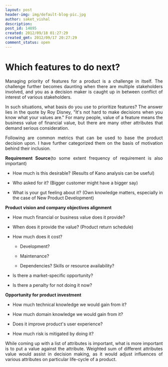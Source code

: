 ```yaml
---
layout: post
header-img: img/default-blog-pic.jpg
author: saket_vishal
description: 
post_id: 14895
created: 2012/09/18 01:27:29
created_gmt: 2012/09/17 20:27:29
comment_status: open
---
```


# Which features to do next?

<p align="JUSTIFY">Managing priority of features for a product is a challenge in itself. The challenge further becomes daunting when there are multiple stakeholders involved, and you as a decision maker is caught up in between conflict of interest of various stakeholders.</p>

<p align="JUSTIFY">In such situations, what basis do you use to prioritize features? The answer lies in the quote by Roy Disney, "It's not hard to make decisions when you know what your values are." For many people, value of a feature means the business value of financial value, but there are many other attributes that demand serious consideration.<span style="font-family: Times New Roman,serif;" face="Times New Roman, serif"><!--more--></span></p>

<p align="JUSTIFY">Following are common metrics that can be used to base the product decision upon. I have further categorized them on the basis of motivation behind their inclusion.</p>

<p align="JUSTIFY"><strong>Requirement Source</strong>(to some extent frequency of requirement is also important)</p>

<ul>
    <li>
<p align="JUSTIFY">How  much is this desirable? (Results of Kano analysis can be useful)</p>
</li>
    <li>
<p align="JUSTIFY">Who  asked for it? (Bigger customer might have a bigger say)</p>
</li>
    <li>
<p align="JUSTIFY">What     is your gut feeling about it? (Own knowledge matters, especially in     the case of New Product Development)</p>
</li>
</ul>

<p align="JUSTIFY"><strong>Product vision and company objectives alignment</strong></p>

<ul>
    <li>
<p align="JUSTIFY">How  much financial or business value does it provide?</p>
</li>
    <li>
<p align="JUSTIFY">When     does it provide the value? (Product return schedule)</p>
</li>
    <li>
<p align="JUSTIFY">How  much does it cost?</p>

<ul>
    <li>
<p align="JUSTIFY">Development?</p>
</li>
    <li>
<p align="JUSTIFY">Maintenance?</p>
</li>
    <li>
<p align="JUSTIFY">Dependencies?        Skills or resource availability?</p>
</li>
</ul>
</li>
    <li>
<p align="JUSTIFY">Is   there a market-specific opportunity?</p>
</li>
    <li>
<p align="JUSTIFY">Is   there a penalty for not doing it now?</p>
</li>
</ul>

<p align="JUSTIFY"><strong>Opportunity for product investment</strong></p>

<ul>
    <li>
<p align="JUSTIFY">How  much technical knowledge we would gain from it?</p>
</li>
    <li>
<p align="JUSTIFY">How  much domain knowledge we would gain from it?</p>
</li>
    <li>
<p align="JUSTIFY">Does     it improve product's user experience?</p>
</li>
    <li>
<p align="JUSTIFY">How  much risk is mitigated by doing it?</p>
</li>
</ul>

<p align="JUSTIFY">While coming up with a list of attributes is important, what is more important is to put a value against the attribute. Weighted sum of different attributes value would assist in decision making, as it would adjust influences of various attributes on particular life-cycle of a product.</p>